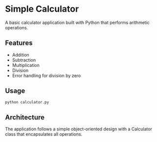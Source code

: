 # Simple Calculator

A basic calculator application built with Python that performs arithmetic operations.

## Features

- Addition
- Subtraction
- Multiplication
- Division
- Error handling for division by zero

## Usage

```bash
python calculator.py
```

## Architecture

The application follows a simple object-oriented design with a Calculator class that encapsulates all operations.
